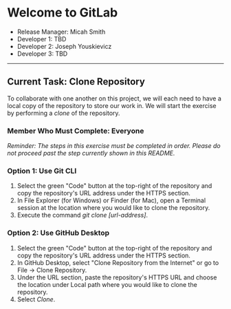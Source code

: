 # Welcome to GitLab
- Release Manager: Micah Smith
- Developer 1: TBD
- Developer 2: Joseph Youskievicz
- Developer 3: TBD

---

## Current Task: Clone Repository
To collaborate with one another on this project, we will each need to have a local copy of the repository to store our work in. We will start the exercise by performing a *clone* of the repository.

### Member Who Must Complete: Everyone
*Reminder: The steps in this exercise must be completed in order. Please do not proceed past the step currently shown in this README.*

### Option 1: Use Git CLI
1. Select the green "Code" button at the top-right of the repository and copy the repository's URL address under the HTTPS section.
2. In File Explorer (for Windows) or Finder (for Mac), open a Terminal session at the location where you would like to clone the repository.
3. Execute the command *git clone [url-address]*.

### Option 2: Use GitHub Desktop
1. Select the green "Code" button at the top-right of the repository and copy the repository's URL address under the HTTPS section.
2. In GitHub Desktop, select "Clone Repository from the Internet" or go to File -> Clone Repository.
3. Under the URL section, paste the repository's HTTPS URL and choose the location under Local path where you would like to clone the repository.
4. Select *Clone*.